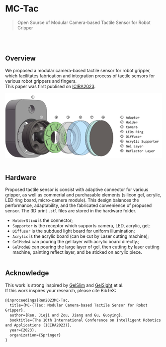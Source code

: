 # MC-Tac
> Open Source of Modular Camera-based Tactile Sensor for Robot Gripper

</br>
</br>

## Overview
We proposed a modular camera-based tactile sensor for robot gripper, which facilitates fabrication and integration process of tactile sensors for various robot grippers and fingers.</br>
This paper was first publised on [ICIRA2023](https://icira2023.org/index.html).

![main](./imgs/structure.png)
</br>
</br>

## Hardware
Proposed tactile sensor is consist with adaptive connector for various gripper, as well as commerial and purchasable elements (silicon gel, acrylic, LED ring board, micro-camera module). This design balances the performance, adaptability, and the fabricated convenience of propused sensor. The 3D print `.stl` files are stored in the hardware folder.<br>
- `HolderSlimW` is the connector;</br>
- `Supportor` is the receptor which supports camera, LED, acrylic, gel;</br>
- `Diffusor` is the subdued light board for uniform illumination;</br>
- `Acrylic` is the acrylic board (can be cut by Laser cutting machine);</br>
- `GelModeA` can pouring the gel layer with acrylic board directly.;</br>
- `GelModeB` can pouring the large layer of gel, then cutting by laser cutting machine, painting reflect layer, and be sticked on acrylic piece.</br></br>

## Acknowledge
This work is strong inspired by [GelSlim](https://github.com/mcubelab/gelslim) and [GelSight](http://gelsight.csail.mit.edu/wedge/) et al.</br>
If this work inspires your research, please cite BibTeX:<br>
```
@inproceedings{Ren2023MC-Tac,
  title={MC-{T}ac: Modular Camera-based Tactile Sensor for Robot Gripper},
  author={Ren, Jieji and Zou, Jiang and Gu, Guoying},
  booktitle={The 16th International Conference on Intelligent Robotics and Applications (ICIRA2023)},
  year={2023},
  organization={Springer}
}
```

